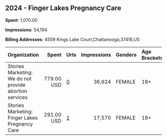 ## 2024 - Finger Lakes Pregnancy Care 
**Spent**: 1,070.00

**Impressions**: 54,194

**Billing Addresses**: 4509 Kings Lake Court,Chattanooga,37416,US

|Organization|Spent|Urls|Impressions|Genders|Age Brackets|Country Codes|
|:---|---:|:---|---:|:---|:---|:---|
|Stories Marketing: We do not provide abortion services|779.00 USD|[0](https://www.snap.com/political-ads/asset/e9135b0c271d019e1ed2c8717b2a33920878ad54fc477e8a838c9882907ca77d?mediaType=mp4)|36,624|FEMALE|18+|united states|
|Stories Marketing: Finger Lakes Pregnancy Care|291.00 USD|[1](https://www.snap.com/political-ads/asset/9195cfd6ee372a199c3496cb123c9e51a54ffd4d812f6105b2b0a765daf97520?mediaType=mp4)|17,570|FEMALE|18+|united states|
